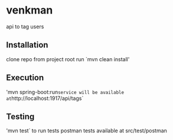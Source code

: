 # venkman
api to tag users

## Installation
clone repo
from project root run `mvn clean install'

## Execution
'mvn spring-boot:run`
service will be available at `http://localhost:1917/api/tags`

## Testing
'mvn test` to run tests
postman tests available at src/test/postman
